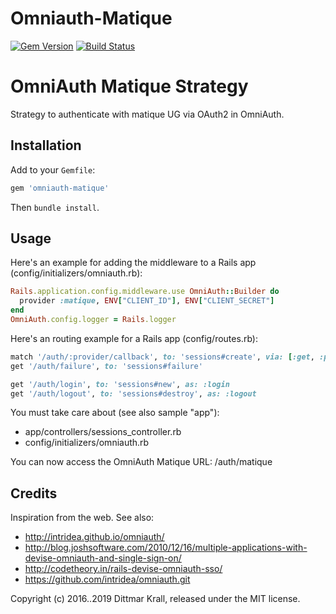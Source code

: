 Omniauth-Matique
================
[![Gem Version](https://badge.fury.io/rb/omniauth-matique.svg)](https://badge.fury.io/rb/omniauth-matique)
[![Build Status](https://travis-ci.org/matique/omniauth-matique.svg?branch=master)](https://travis-ci.org/matique/omniauth-matique)

# OmniAuth Matique Strategy

Strategy to authenticate with matique UG via OAuth2 in OmniAuth.

## Installation

Add to your `Gemfile`:

```ruby
gem 'omniauth-matique'
```

Then `bundle install`.

## Usage

Here's an example for adding the middleware to a
Rails app (config/initializers/omniauth.rb):

```ruby
Rails.application.config.middleware.use OmniAuth::Builder do
  provider :matique, ENV["CLIENT_ID"], ENV["CLIENT_SECRET"]
end
OmniAuth.config.logger = Rails.logger
```

Here's an routing example for a Rails app (config/routes.rb):

```ruby
match '/auth/:provider/callback', to: 'sessions#create', via: [:get, :post]
get '/auth/failure', to: 'sessions#failure'

get '/auth/login', to: 'sessions#new', as: :login
get '/auth/logout', to: 'sessions#destroy', as: :logout
```

You must take care about (see also sample "app"):
- app/controllers/sessions_controller.rb
- config/initializers/omniauth.rb

You can now access the OmniAuth Matique URL: /auth/matique


## Credits

Inspiration from the web.
See also:

- http://intridea.github.io/omniauth/
- http://blog.joshsoftware.com/2010/12/16/multiple-applications-with-devise-omniauth-and-single-sign-on/
- http://codetheory.in/rails-devise-omniauth-sso/
- https://github.com/intridea/omniauth.git

Copyright (c) 2016..2019 Dittmar Krall, released under the MIT license.
